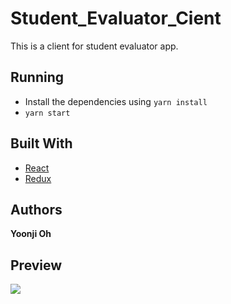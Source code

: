 # Student_Evaluator_Cient

This is a client for student evaluator app.

## Running

* Install the dependencies using `yarn install`
* `yarn start`
 
## Built With
* [React](https://reactjs.org/docs/)
* [Redux](https://redux.js.org/introduction) 


## Authors

**Yoonji Oh** 

## Preview
![](https://media.giphy.com/media/8L21drG3PILKq0CErF/giphy.gif)
